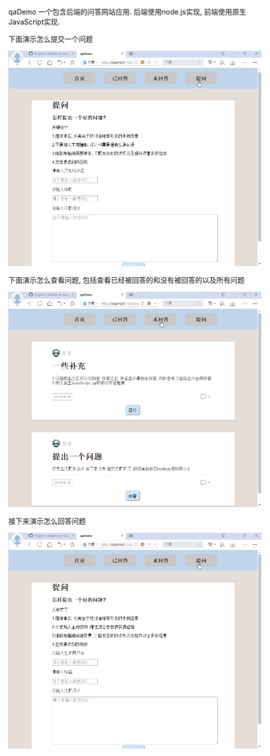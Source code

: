 qaDemo 一个包含后端的问答网站应用.
后端使用node.js实现, 前端使用原生JavaScript实现.

下面演示怎么提交一个问题

![image](https://github.com/alexguo2016/Projects/blob/master/qaDemo/qaDemo-askQuestion.gif)

下面演示怎么查看问题, 包括查看已经被回答的和没有被回答的以及所有问题

![image](https://github.com/alexguo2016/Projects/blob/master/qaDemo/qaDemo-checkQuestions.gif)

接下来演示怎么回答问题

![image](https://github.com/alexguo2016/Projects/blob/master/qaDemo/qaDemo-askQuestion.gif)